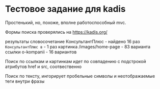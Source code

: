 # Тестовое задание для kadis

Простенький, но, похоже, вполне работоспособный mvc.

Формы поиска проверялись на https://kadis.org/

результаты
словосочетание КонсультантПлюс - найдено 16 раз `КонсультантПлюс в` - 1 раз
картинка /images/home-page - 83 варианта
ссылки o-kompanii - 16 вариантов

Поиск по ссылкам и картинкам идет по совпадению с подстрокой атрибутов href и src, соотвественно

Поиск по тексту, ингорирует пробельные символы и неотображаемые теги внутри фразы
